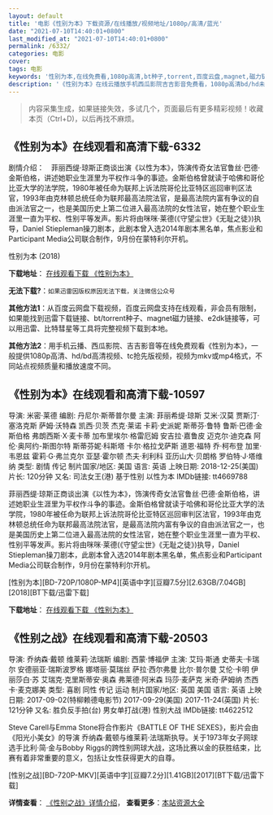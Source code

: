 ```yaml
---
layout: default
title: '电影《性别为本》下载资源/在线播放/视频地址/1080p/高清/蓝光'
date: "2021-07-10T14:40:01+0800"
last_modified_at: "2021-07-10T14:40:01+0800"
permalink: /6332/
categories: 电影
cover:
tags: 电影
keywords: '性别为本,在线免费看,1080p高清,bt种子,torrent,百度云盘,magnet,磁力链,迅雷下载资源'
description: '《性别为本》在线云播放手机西瓜影院吉吉影音免费看，1080p高清bd/hd未删减完整版和tc抢先枪版，mkv/mp4格式，附带bt/torrent种子、magnet/磁力链、百度云盘、网盘资源迅雷下载链接'
---
```


>内容采集生成，如果链接失效，多试几个，页面最后有更多精彩视频！收藏本页（Ctrl+D)，以后再找不麻烦。


## 《性别为本》在线观看和高清下载-6332

剧情介绍：　菲丽西缇·琼斯正商谈出演《以性为本》，饰演传奇女法官鲁丝·巴德·金斯伯格，讲述她职业生涯里为平权作斗争的事迹。金斯伯格曾就读于哈佛和哥伦比亚大学的法学院，1980年被任命为联邦上诉法院哥伦比亚特区巡回审判区法官，1993年由克林顿总统任命为联邦最高法院法官，是最高法院内富有争议的自由派法官之一，也是美国历史上第二位进入最高法院的女性法官，她在整个职业生涯里一直为平权、性别平等发声。影片将由咪咪·莱德(《守望尘世》《无耻之徒》)执导，Daniel Stiepleman操刀剧本，此剧本曾入选2014年剧本黑名单，焦点影业和Participant Media公司联合制作，9月份在蒙特利尔开机。


性别为本 (2018)

**下载地址**： [在线观看下载 《性别为本》](https://www.btbtdy.me/btdy/dy15050.html) 


**无法下载?**：`如果迅雷因版权原因无法下载，关注微信公众号 `

**其他方法1**：从百度云网盘下载视频，百度云网盘支持在线观看，非会员有限制，如果能找到迅雷下载链接、bt/torrent种子、magnet磁力链接、e2dk链接等，可以用迅雷、比特彗星等工具将完整视频下载到本地。

**其他方法2**：用手机云播、西瓜影院、吉吉影音等在线免费观看《性别为本》，一般提供1080p高清、hd/bd高清视频、tc抢先版视频，视频为mkv或mp4格式，不同站点视频质量和播放速度不同。


## 《性别为本》在线观看和高清下载-10597

导演: 米密·莱德 编剧: 丹尼尔·斯蒂普尔曼 主演: 菲丽希缇·琼斯 艾米·汉莫 贾斯汀·塞洛克斯 萨姆·沃特森 凯西·贝茨 杰克·莱诺 卡莉·史派妮 斯蒂芬·鲁特 鲁斯·巴德·金斯伯格 弗朗西斯·X·麦卡蒂 加布里埃尔·格雷厄姆 安吉拉·嘉鲁皮 迈克尔·迪克森 阿伦·奥阿约-斯图尔特 斯蒂芬妮·科斯塔 卡尔·格拉戈萨斯 道恩·福特 乔·柯布登 加里·韦恩兹 霍莉·G·弗兰克尔 亚瑟·霍尔顿 杰夫·利利科 亚历山大·贝朗格 罗伯特·J·塔维纳 类型: 剧情 传记 制片国家/地区: 美国 语言: 英语 上映日期: 2018-12-25(美国) 片长: 120分钟 又名: 司法女王(港) 基于性别 以性为本 IMDb链接: tt4669788

菲丽西缇·琼斯正商谈出演《以性为本》，饰演传奇女法官鲁丝·巴德·金斯伯格，讲述她职业生涯里为平权作斗争的事迹。金斯伯格曾就读于哈佛和哥伦比亚大学的法学院，1980年被任命为联邦上诉法院哥伦比亚特区巡回审判区法官，1993年由克林顿总统任命为联邦最高法院法官，是最高法院内富有争议的自由派法官之一，也是美国历史上第二位进入最高法院的女性法官，她在整个职业生涯里一直为平权、性别平等发声。影片将由咪咪·莱德(《守望尘世》《无耻之徒》)执导，Daniel Stiepleman操刀剧本，此剧本曾入选2014年剧本黑名单，焦点影业和Participant Media公司联合制作，9月份在蒙特利尔开机。


[性别为本][BD-720P/1080P-MP4][英语中字][豆瓣7.5分][2.63GB/7.04GB][2018][BT下载/迅雷下载]

**下载地址**： [在线观看下载 《性别为本》](https://www.btdx8.com/torrent/xbwb_2018.html) 


## 《性别之战》在线观看和高清下载-20503

导演: 乔纳森·戴顿 维莱莉·法瑞斯 编剧: 西蒙·博福伊 主演: 艾玛·斯通 史蒂夫·卡瑞尔 安德丽亚·瑞斯波罗格 娜塔丽·莫瑞丝 萨拉·西尔弗曼 比尔·普尔曼 艾伦·卡明 伊丽莎白·苏 艾瑞克·克里斯蒂安·奥森 弗莱德·阿米森 玛莎·麦萨克 米奇·萨姆纳 杰西卡·麦克娜美 类型: 喜剧 同性 传记 运动 制片国家/地区: 英国 美国 语言: 英语 上映日期: 2017-09-02(特柳赖德电影节) 2017-09-29(美国) 2017-11-24(英国) 片长: 121分钟 又名: 胜负反手拍(台) 男女单打战(港) 性别大战 IMDb链接: tt4622512

Steve Carell与Emma Stone将合作影片《BATTLE OF THE SEXES》，影片会由《阳光小美女》的导演 乔纳森·戴顿与维莱莉·法瑞斯执导。关于1973年女子网球选手比利·简·金与Bobby Riggs的跨性别网球大战，这场比赛以金的获胜结束，比赛有着非常重要的意义，包括让女性获得更大的自尊。


[性别之战][BD-720P-MKV][英语中字][豆瓣7.2分][1.41GB][2017][BT下载/迅雷下载]

**详情查看**： [《性别之战》详情介绍](/movie/20503/)， **查看更多**：[本站资源大全](/movie/t/all/)

